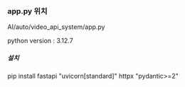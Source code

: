 ### app.py 위치
AI/auto/video_api_system/app.py

python version : 3.12.7

##### 설치
pip install fastapi "uvicorn[standard]" httpx "pydantic>=2"


